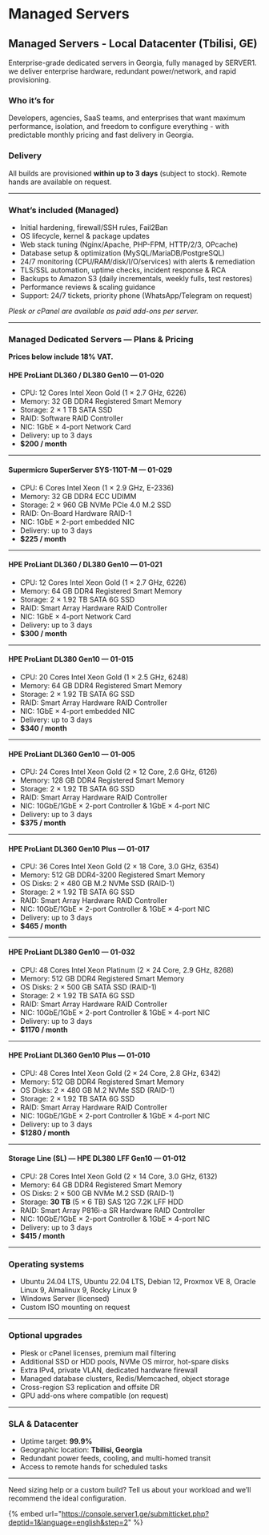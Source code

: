 # Managed Servers

## Managed Servers - Local Datacenter (Tbilisi, GE)

Enterprise-grade dedicated servers in Georgia, fully managed by SERVER1. we deliver enterprise hardware, redundant power/network, and rapid provisioning.

### Who it’s for

Developers, agencies, SaaS teams, and enterprises that want maximum performance, isolation, and freedom to configure everything - with predictable monthly pricing and fast delivery in Georgia.

### Delivery

All builds are provisioned **within up to 3 days** (subject to stock). Remote hands are available on request.

***

### What’s included (Managed)

* Initial hardening, firewall/SSH rules, Fail2Ban
* OS lifecycle, kernel & package updates
* Web stack tuning (Nginx/Apache, PHP-FPM, HTTP/2/3, OPcache)
* Database setup & optimization (MySQL/MariaDB/PostgreSQL)
* 24/7 monitoring (CPU/RAM/disk/I/O/services) with alerts & remediation
* TLS/SSL automation, uptime checks, incident response & RCA
* Backups to Amazon S3 (daily incrementals, weekly fulls, test restores)
* Performance reviews & scaling guidance
* Support: 24/7 tickets, priority phone (WhatsApp/Telegram on request)

_Plesk or cPanel are available as paid add-ons per server._

***

### Managed Dedicated Servers — Plans & Pricing

**Prices below include 18% VAT.**

#### HPE ProLiant DL360 / DL380 Gen10 — 01-020

* CPU: 12 Cores Intel Xeon Gold (1 × 2.7 GHz, 6226)
* Memory: 32 GB DDR4 Registered Smart Memory
* Storage: 2 × 1 TB SATA SSD
* RAID: Software RAID Controller
* NIC: 1GbE × 4-port Network Card
* Delivery: up to 3 days
* **$200 / month**

***

#### Supermicro SuperServer SYS-110T-M — 01-029

* CPU: 6 Cores Intel Xeon (1 × 2.9 GHz, E-2336)
* Memory: 32 GB DDR4 ECC UDIMM
* Storage: 2 × 960 GB NVMe PCIe 4.0 M.2 SSD
* RAID: On-Board Hardware RAID-1
* NIC: 1GbE × 2-port embedded NIC
* Delivery: up to 3 days
* **$225 / month**

***

#### HPE ProLiant DL360 / DL380 Gen10 — 01-021

* CPU: 12 Cores Intel Xeon Gold (1 × 2.7 GHz, 6226)
* Memory: 64 GB DDR4 Registered Smart Memory
* Storage: 2 × 1.92 TB SATA 6G SSD
* RAID: Smart Array Hardware RAID Controller
* NIC: 1GbE × 4-port Network Card
* Delivery: up to 3 days
* **$300 / month**

***

#### HPE ProLiant DL380 Gen10 — 01-015

* CPU: 20 Cores Intel Xeon Gold (1 × 2.5 GHz, 6248)
* Memory: 64 GB DDR4 Registered Smart Memory
* Storage: 2 × 1.92 TB SATA 6G SSD
* RAID: Smart Array Hardware RAID Controller
* NIC: 1GbE × 4-port embedded NIC
* Delivery: up to 3 days
* **$340 / month**

***

#### HPE ProLiant DL360 Gen10 — 01-005

* CPU: 24 Cores Intel Xeon Gold (2 × 12 Core, 2.6 GHz, 6126)
* Memory: 128 GB DDR4 Registered Smart Memory
* Storage: 2 × 1.92 TB SATA 6G SSD
* RAID: Smart Array Hardware RAID Controller
* NIC: 10GbE/1GbE × 2-port Controller & 1GbE × 4-port NIC
* Delivery: up to 3 days
* **$375 / month**

***

#### HPE ProLiant DL360 Gen10 Plus — 01-017

* CPU: 36 Cores Intel Xeon Gold (2 × 18 Core, 3.0 GHz, 6354)
* Memory: 512 GB DDR4-3200 Registered Smart Memory
* OS Disks: 2 × 480 GB M.2 NVMe SSD (RAID-1)
* Storage: 2 × 1.92 TB SATA 6G SSD
* RAID: Smart Array Hardware RAID Controller
* NIC: 10GbE/1GbE × 2-port Controller & 1GbE × 4-port NIC
* Delivery: up to 3 days
* **$465 / month**

***

#### HPE ProLiant DL380 Gen10 — 01-032

* CPU: 48 Cores Intel Xeon Platinum (2 × 24 Core, 2.9 GHz, 8268)
* Memory: 512 GB DDR4 Registered Smart Memory
* OS Disks: 2 × 500 GB SATA SSD (RAID-1)
* Storage: 2 × 1.92 TB SATA 6G SSD
* RAID: Smart Array Hardware RAID Controller
* NIC: 10GbE/1GbE × 2-port Controller & 1GbE × 4-port NIC
* Delivery: up to 3 days
* **$1170 / month**

***

#### HPE ProLiant DL360 Gen10 Plus — 01-010

* CPU: 48 Cores Intel Xeon Gold (2 × 24 Core, 2.8 GHz, 6342)
* Memory: 512 GB DDR4 Registered Smart Memory
* OS Disks: 2 × 480 GB M.2 NVMe SSD (RAID-1)
* Storage: 2 × 1.92 TB SATA 6G SSD
* RAID: Smart Array Hardware RAID Controller
* NIC: 10GbE/1GbE × 2-port Controller & 1GbE × 4-port NIC
* Delivery: up to 3 days
* **$1280 / month**

***

#### Storage Line (SL) — HPE DL380 LFF Gen10 — 01-012

* CPU: 28 Cores Intel Xeon Gold (2 × 14 Core, 3.0 GHz, 6132)
* Memory: 64 GB DDR4 Registered Smart Memory
* OS Disks: 2 × 500 GB NVMe M.2 SSD (RAID-1)
* Storage: **30 TB** (5 × 6 TB) SAS 12G 7.2K LFF HDD
* RAID: Smart Array P816i-a SR Hardware RAID Controller
* NIC: 10GbE/1GbE × 2-port Controller & 1GbE × 4-port NIC
* Delivery: up to 3 days
* **$415 / month**

***

### Operating systems

* Ubuntu 24.04 LTS, Ubuntu 22.04 LTS, Debian 12, Proxmox VE 8, Oracle Linux 9, Almalinux 9, Rocky Linux 9
* Windows Server (licensed)
* Custom ISO mounting on request

***

### Optional upgrades

* Plesk or cPanel licenses, premium mail filtering
* Additional SSD or HDD pools, NVMe OS mirror, hot-spare disks
* Extra IPv4, private VLAN, dedicated hardware firewall
* Managed database clusters, Redis/Memcached, object storage
* Cross-region S3 replication and offsite DR
* GPU add-ons where compatible (on request)

***

### SLA & Datacenter

* Uptime target: **99.9%**
* Geographic location: **Tbilisi, Georgia**
* Redundant power feeds, cooling, and multi-homed transit
* Access to remote hands for scheduled tasks

***

Need sizing help or a custom build? Tell us about your workload and we’ll recommend the ideal configuration.

{% embed url="https://console.server1.ge/submitticket.php?deptid=1&language=english&step=2" %}
